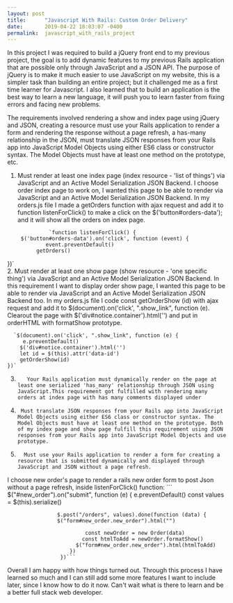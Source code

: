 ```yaml
---
layout: post
title:      "Javascript With Rails: Custom Order Delivery"
date:       2019-04-22 18:03:07 -0400
permalink:  javascript_with_rails_project
---
```


   In this project I was required to build a jQuery front end to my previous project, the goal is to add dynamic features to my previous Rails application that are possible only through JavaScript and a JSON API. The purpose of jQuery is to make it much easier to use JavaScript on my website, this is a simpler task than building an entire project; but it challenged me as a first time learner for Javascript. I also learned that to build an application is the best way to learn a new language, it will push you to learn faster from fixing errors and facing new problems.  

  The requirements involved rendering a show and index page using jQuery and JSON, creating a resource must use your Rails application to render a form and rendering the response without a page refresh, a has-many relationship in the JSON, must translate JSON responses from your Rails app into JavaScript Model Objects using either ES6 class or constructor syntax. The Model Objects must have at least one method on the prototype, etc.

1. Must render at least one index page (index resource - 'list of things') via JavaScript and an Active Model Serialization JSON Backend.
I choose order index page to work on, I wanted this page to be able to render via JavaScript and an Active Model Serialization JSON Backend. In my orders.js file I made a getOrders function with ajax request and add it to function listenForClick() to make a click on the $('button#orders-data'); and it will show all the orders on index page.

				 `function listenForClick() {
		$('button#orders-data').on('click', function (event) {
				event.preventDefault()
			 getOrders()
  })`	
2.  Must render at least one show page (show resource - 'one specific thing') via JavaScript and an Active Model Serialization JSON Backend.
 In this requirement I want to display order show page, I wanted this page to be able to render via JavaScript and an Active Model Serialization JSON Backend too. In my orders.js file I code  const getOrderShow (id) with ajax request and add it to $(document).on('click', ".show_link", function (e). Clearout the page with $('div#notice.container').html('') and put in orderHTML with formatShow prototype.   
 
      `$(document).on('click', ".show_link", function (e) {
         e.preventDefault()
        $('div#notice.container').html('')
        let id = $(this).attr('data-id')
        getOrderShow(id)
    })`
3.        Your Rails application must dynamically render on the page at least one serialized 'has_many' relationship through JSON using JavaScript.This requirement got fulfilled with rendering many orders at index page with has many comments displayed under
4.      Must translate JSON responses from your Rails app into JavaScript Model Objects using either ES6 class or constructor syntax. The Model Objects must have at least one method on the prototype. Both of my index page and show page fulfill this requirement using JSON responses from your Rails app into JavaScript Model Objects and use prototype.
5.       Must use your Rails application to render a form for creating a resource that is submitted dynamically and displayed through JavaScript and JSON without a page refresh. 
I choose new order's page to render a rails new order form to post Json without a page refresh, inside listenForClick() function:
                 ```                                                      
                   $("#new_order").on("submit", function (e) {
                        e.preventDefault()
                         const values = $(this).serialize()

                    $.post("/orders", values).done(function (data) {
                    $("form#new_order.new_order").html("")
						
                             const newOrder = new Order(data)
                            const htmlToAdd = newOrder.formatShow()
                          $("form#new_order.new_order").html(htmlToAdd)
			         	})
                     })```



Overall I am happy with how things turned out. Through this process I have learned so much and I can still add some more features I want to include later, since I know how to do it now. Can't wait what is there to learn and be a better full stack web developer. 	
							


